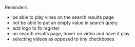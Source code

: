 Reminders:

- be able to play vines on the search results page
- not be able to put an empty value in search query
- add logo to fb register
- on search results page, hover on video and have it play
- selecting videos as opposed to tiny checkboxes 